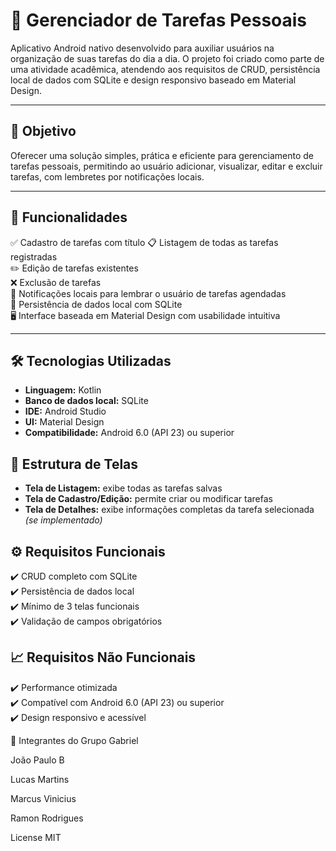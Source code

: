 # 📱 Gerenciador de Tarefas Pessoais

Aplicativo Android nativo desenvolvido para auxiliar usuários na organização de suas tarefas do dia a dia. O projeto foi criado como parte de uma atividade acadêmica, atendendo aos requisitos de CRUD, persistência local de dados com SQLite e design responsivo baseado em Material Design.

---

## 🧠 Objetivo

Oferecer uma solução simples, prática e eficiente para gerenciamento de tarefas pessoais, permitindo ao usuário adicionar, visualizar, editar e excluir tarefas, com lembretes por notificações locais.

---

## 🚀 Funcionalidades

✅ Cadastro de tarefas com título
📋 Listagem de todas as tarefas registradas  
✏️ Edição de tarefas existentes  
❌ Exclusão de tarefas  
🔔 Notificações locais para lembrar o usuário de tarefas agendadas  
💾 Persistência de dados local com SQLite  
🖥️ Interface baseada em Material Design com usabilidade intuitiva  

---

## 🛠️ Tecnologias Utilizadas

- **Linguagem:** Kotlin  
- **Banco de dados local:** SQLite  
- **IDE:** Android Studio  
- **UI:** Material Design  
- **Compatibilidade:** Android 6.0 (API 23) ou superior  


## 🧩 Estrutura de Telas

- **Tela de Listagem:** exibe todas as tarefas salvas  
- **Tela de Cadastro/Edição:** permite criar ou modificar tarefas  
- **Tela de Detalhes:** exibe informações completas da tarefa selecionada *(se implementado)*


## ⚙️ Requisitos Funcionais

✔️ CRUD completo com SQLite  
✔️ Persistência de dados local  
✔️ Mínimo de 3 telas funcionais  
✔️ Validação de campos obrigatórios  


## 📈 Requisitos Não Funcionais

✔️ Performance otimizada  
✔️ Compatível com Android 6.0 (API 23) ou superior  
✔️ Design responsivo e acessível  

👥 Integrantes do Grupo
Gabriel

João Paulo B

Lucas Martins

Marcus Vinicius

Ramon Rodrigues

License
MIT
